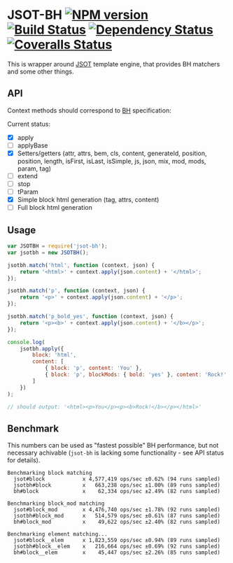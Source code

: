 # JSOT-BH [![NPM version][npm-image]][npm-url] [![Build Status][travis-image]][travis-url] [![Dependency Status][depstat-image]][depstat-url] [![Coveralls Status][coveralls-image]][coveralls-url]

This is wrapper around [JSOT](https://github.com/floatdrop/jsot) template engine, that provides BH matchers and some other things.

## API

Context methods should correspond to [BH](https://github.com/enb-make/bh#%D0%9A%D0%BB%D0%B0%D1%81%D1%81-ctx) specification:

Current status:

 * [x] apply
 * [ ] applyBase
 * [x] Setters/getters (attr, attrs, bem, cls, content, generateId, position, position, length, isFirst, isLast, isSimple, js, json, mix, mod, mods, param, tag)
 * [ ] extend
 * [ ] stop
 * [ ] tParam
 * [x] Simple block html generation (tag, attrs, content)
 * [ ] Full block html generation

## Usage

```js
var JSOTBH = require('jsot-bh');
var jsotbh = new JSOTBH();

jsotbh.match('html', function (context, json) {
    return '<html>' + context.apply(json.content) + '</html>';
});

jsotbh.match('p', function (context, json) {
    return '<p>' + context.apply(json.content) + '</p>';
});

jsotbh.match('p_bold_yes', function (context, json) {
    return '<p><b>' + context.apply(json.content) + '</b></p>';
});

console.log(
    jsotbh.apply({
        block: 'html',
        content: [
            { block: 'p', content: 'You' },
            { block: 'p', blockMods: { bold: 'yes' }, content: 'Rock!' }
        ]
    })
);

// should output: '<html><p>You</p><p><b>Rock!</b></p></html>'
```

## Benchmark

This numbers can be used as "fastest possible" BH performance, but not necessary achivable (`jsot-bh` is lacking some functionality - see API status for details).

```
Benchmarking block matching
  jsot#block            x 4,577,419 ops/sec ±0.62% (94 runs sampled)
  jsotbh#block          x   663,238 ops/sec ±1.00% (89 runs sampled)
  bh#block              x    62,334 ops/sec ±2.49% (82 runs sampled)

Benchmarking block_mod matching
  jsot#block_mod        x 4,476,740 ops/sec ±1.78% (92 runs sampled)
  jsotbh#block_mod      x   514,579 ops/sec ±0.61% (87 runs sampled)
  bh#block_mod          x    49,622 ops/sec ±2.40% (82 runs sampled)

Benchmarking element matching...
  jsot#block__elem      x 1,823,559 ops/sec ±0.94% (89 runs sampled)
  jsotbh#block__elem    x   216,664 ops/sec ±0.69% (92 runs sampled)
  bh#block__elem        x    45,447 ops/sec ±2.26% (85 runs sampled)  
```

[npm-url]: https://npmjs.org/package/jsot-bh
[npm-image]: http://img.shields.io/npm/v/jsot-bh.svg

[travis-url]: https://travis-ci.org/floatdrop/jsot-bh
[travis-image]: http://img.shields.io/travis/floatdrop/jsot-bh.svg

[depstat-url]: https://david-dm.org/floatdrop/jsot-bh
[depstat-image]: https://david-dm.org/floatdrop/jsot-bh.svg?theme=shields.io

[coveralls-url]: https://coveralls.io/r/floatdrop/jsot-bh
[coveralls-image]: http://img.shields.io/coveralls/floatdrop/jsot-bh/master.svg
